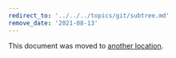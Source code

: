 ```yaml
---
redirect_to: '../../../topics/git/subtree.md'
remove_date: '2021-08-13'
---
```


This document was moved to [another location](../../../topics/git/subtree.md).

<!-- This redirect file can be deleted after <2021-08-13>. -->
<!-- Before deletion, see: https://docs.gitlab.com/ee/development/documentation/#move-or-rename-a-page -->
